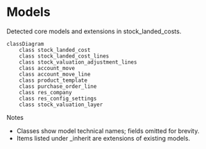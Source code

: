 # Models

Detected core models and extensions in stock_landed_costs.

```mermaid
classDiagram
    class stock_landed_cost
    class stock_landed_cost_lines
    class stock_valuation_adjustment_lines
    class account_move
    class account_move_line
    class product_template
    class purchase_order_line
    class res_company
    class res_config_settings
    class stock_valuation_layer
```

Notes
- Classes show model technical names; fields omitted for brevity.
- Items listed under _inherit are extensions of existing models.
